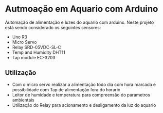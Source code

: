 # Autmoação em Aquario com Arduino
 Automação de alimentação e luzes do aquario com arduino.
Neste projeto está sendo considerado os seguintes sensores:
- Uno R3
- Micro Servo
- Relay SRD-05VDC-SL-C
- Temp and Humidity DHT11
- Tap module EC-3203

## Utilização

- Com o micro servo realizar a alimentação todo dia com hora marcada e possibilidade com Tap de alimentação fora do horario
- Leitor de humidade e temperatura para compreensão do parametros ambientais
- Utilização do Relay para acionamento e desligamento da luz do aquario
